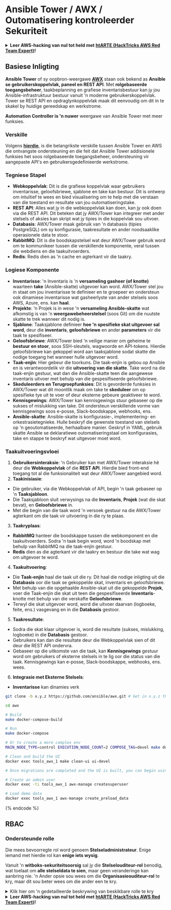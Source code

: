 # Ansible Tower / AWX / Outomatisering kontroleerder Sekuriteit

<details>

<summary><strong>Leer AWS-hacking van nul tot held met</strong> <a href="https://training.hacktricks.xyz/courses/arte"><strong>htARTE (HackTricks AWS Red Team Expert)</strong></a><strong>!</strong></summary>

Ander maniere om HackTricks te ondersteun:

* As jy jou **maatskappy geadverteer wil sien in HackTricks** of **HackTricks in PDF wil aflaai**, kyk na die [**SUBSCRIPTION PLANS**](https://github.com/sponsors/carlospolop)!
* Kry die [**amptelike PEASS & HackTricks swag**](https://peass.creator-spring.com)
* Ontdek [**The PEASS Family**](https://opensea.io/collection/the-peass-family), ons versameling eksklusiewe [**NFTs**](https://opensea.io/collection/the-peass-family)
* **Sluit aan by die** 💬 [**Discord-groep**](https://discord.gg/hRep4RUj7f) of die [**telegram-groep**](https://t.me/peass) of **volg** my op **Twitter** 🐦 [**@hacktricks_live**](https://twitter.com/hacktricks_live)**.**
* **Deel jou hacktruuks deur PR's in te dien by die** [**HackTricks**](https://github.com/carlospolop/hacktricks) en [**HackTricks Cloud**](https://github.com/carlospolop/hacktricks-cloud) github-repos.

</details>

## Basiese Inligting

**Ansible Tower** of sy oopbron-weergawe [**AWX**](https://github.com/ansible/awx) staan ook bekend as **Ansible se gebruikerskoppelvlak, paneel en REST API**. Met **rolgebaseerde toegangsbeheer**, taakbeplanning en grafiese inventarisbestuur kan jy jou Ansible-infrastruktuur bestuur vanuit 'n moderne gebruikerskoppelvlak. Tower se REST API en opdraglynkoppelvlak maak dit eenvoudig om dit in te skakel by huidige gereedskap en werkstrome.

**Automation Controller is 'n nuwer** weergawe van Ansible Tower met meer funksies.

### Verskille

Volgens [**hierdie**](https://blog.devops.dev/ansible-tower-vs-awx-under-the-hood-65cfec78db00), is die belangrikste verskille tussen Ansible Tower en AWS die ontvangste ondersteuning en die feit dat Ansible Tower addisionele funksies het soos rolgebaseerde toegangsbeheer, ondersteuning vir aangepaste API's en gebruikersgedefinieerde werkstrome.

### Tegniese Stapel

* **Webkoppelvlak**: Dit is die grafiese koppelvlak waar gebruikers inventarisse, geloofsbriewe, sjablone en take kan bestuur. Dit is ontwerp om intuïtief te wees en bied visualisering om te help met die verstaan van die toestand en resultate van jou outomatiseringstake.
* **REST API**: Alles wat jy in die webkoppelvlak kan doen, kan jy ook doen via die REST API. Dit beteken dat jy AWX/Tower kan integreer met ander stelsels of aksies kan skript wat jy tipies in die koppelvlak sou uitvoer.
* **Databasis**: AWX/Tower maak gebruik van 'n databasis (tipies PostgreSQL) om sy konfigurasie, taakresultate en ander noodsaaklike operasionele data te stoor.
* **RabbitMQ**: Dit is die boodskapstelsel wat deur AWX/Tower gebruik word om te kommunikeer tussen die verskillende komponente, veral tussen die webdiens en die taakuitvoerders.
* **Redis**: Redis dien as 'n cache en agterkant vir die taakry.

### Logiese Komponente

* **Inventarisse**: 'n Inventaris is 'n **versameling gasheer (of knotte)** waarteen **take** (Ansible-skatte) uitgevoer kan word. AWX/Tower stel jou in staat om jou inventarisse te definieer en te groepeer en ondersteun ook dinamiese inventarisse wat gasheerlyste van ander stelsels soos AWS, Azure, ens. kan **haal**.
* **Projekte**: 'n Projek is in wese 'n **versameling Ansible-skatte** wat afkomstig is van 'n **weergawebeheerstelsel** (soos Git) om die nuutste skatte te trek wanneer dit nodig is.
* **Sjablone**: Taaksjablone definieer **hoe 'n spesifieke skat uitgevoer sal word**, deur die **inventaris**, **geloofsbriewe** en ander **parameters** vir die taak te spesifiseer.
* **Geloofsbriewe**: AWX/Tower bied 'n veilige manier om geheime te **bestuur en stoor**, soos SSH-sleutels, wagwoorde en API-tokens. Hierdie geloofsbriewe kan gekoppel word aan taaksjablone sodat skatte die nodige toegang het wanneer hulle uitgevoer word.
* **Taak-enjin**: Hier gebeur die toorkuns. Die taak-enjin is gebou op Ansible en is verantwoordelik vir die **uitvoering van die skatte**. Take word na die taak-enjin gestuur, wat dan die Ansible-skatte teen die aangewese inventaris uitvoer met behulp van die gespesifiseerde geloofsbriewe.
* **Skeduleerders en Terugroepfunksies**: Dit is gevorderde funksies in AWX/Tower wat dit moontlik maak om take te **skeduleer** om op spesifieke tye uit te voer of deur eksterne gebeure geaktiveer te word.
* **Kennisgewings**: AWX/Tower kan kennisgewings stuur gebaseer op die sukses of mislukking van take. Dit ondersteun verskillende vorme van kennisgewings soos e-posse, Slack-boodskappe, webhooks, ens.
* **Ansible-skatte**: Ansible-skatte is konfigurasie-, implementering- en orkestrasietegnieke. Hulle beskryf die gewenste toestand van stelsels op 'n geoutomatiseerde, herhaalbare manier. Geskryf in YAML, gebruik skatte Ansible se deklaratiewe outomatiseringstaal om konfigurasies, take en stappe te beskryf wat uitgevoer moet word.

### Taakuitvoeringsvloei

1. **Gebruikersinteraksie**: 'n Gebruiker kan met AWX/Tower interaksie hê deur die **Webkoppelvlak** of die **REST API**. Hierdie bied front-end toegang tot al die funksionaliteit wat deur AWX/Tower aangebied word.
2. **Taakinisiasie**:
* Die gebruiker, via die Webkoppelvlak of API, begin 'n taak gebaseer op 'n **Taaksjabloon**.
* Die Taaksjabloon sluit verwysings na die **Inventaris**, **Projek** (wat die skat bevat), en **Geloofsbriewe** in.
* Met die begin van die taak word 'n versoek gestuur na die AWX/Tower agterkant om die taak vir uitvoering in die ry te plaas.
3. **Taakryplaas**:
* **RabbitMQ** hanteer die boodskappe tussen die webkomponent en die taakuitvoerders. Sodra 'n taak begin word, word 'n boodskap met behulp van RabbitMQ na die taak-enjin gestuur.
* **Redis** dien as die agterkant vir die taakry en bestuur die take wat wag om uitgevoer te word.
4. **Taakuitvoering**:
* Die **Taak-enjin** haal die taak uit die ry. Dit haal die nodige inligting uit die **Databasis** oor die taak se gekoppelde skat, inventaris en geloofsbriewe.
* Met behulp van die opgehaalde Ansible-skat uit die gekoppelde **Projek**, voer die Taak-enjin die skat uit teen die gespesifiseerde **Inventaris**-knotte met behulp van die verskafte **Geloofsbriewe**.
* Terwyl die skat uitgevoer word, word die uitvoer daarvan (logboeke, feite, ens.) vasgevang en in die **Databasis** gestoor.
5. **Taakresultate**:
* Sodra die skat klaar uitgevoer is, word die resultate (sukses, mislukking, logboeke) in die **Databasis** gestoor.
* Gebruikers kan dan die resultate deur die Webkoppelvlak sien of dit deur die REST API ondervra.
* Gebaseer op die uitkomste van die taak, kan **Kennisgewings** gestuur word om gebruikers of eksterne stelsels in te lig oor die status van die taak. Kennisgewings kan e-posse, Slack-boodskappe, webhooks, ens. wees.
6. **Integrasie met Eksterne Stelsels**:
* **Inventarisse** kan dinamies verk
```bash
git clone -b x.y.z https://github.com/ansible/awx.git # Get in x.y.z the latest release version

cd awx

# Build
make docker-compose-build

# Run
make docker-compose

# Or to create a more complex env
MAIN_NODE_TYPE=control EXECUTION_NODE_COUNT=2 COMPOSE_TAG=devel make docker-compose

# Clean and build the UI
docker exec tools_awx_1 make clean-ui ui-devel

# Once migrations are completed and the UI is built, you can begin using AWX. The UI can be reached in your browser at https://localhost:8043/#/home, and the API can be found at https://localhost:8043/api/v2.

# Create an admin user
docker exec -ti tools_awx_1 awx-manage createsuperuser

# Load demo data
docker exec tools_awx_1 awx-manage create_preload_data
```
{% endcode %}

## RBAC

### Ondersteunde rolle

Die mees bevoorregte rol word genoem **Stelseladministrateur**. Enige iemand met hierdie rol kan **enige iets wysig**.

Vanuit 'n **witboks-sekuriteitsoorsig** sal jy die **Stelselouditeur-rol** benodig, wat toelaat om **alle stelseldata te sien**, maar geen veranderinge kan aanbring nie. 'n Ander opsie sou wees om die **Organisasieouditeur-rol** te kry, maar dit sou beter wees om die ander een te kry.

<details>

<summary>Klik hier om 'n gedetailleerde beskrywing van beskikbare rolle te kry</summary>

1. **Stelseladministrateur**:
* Dit is die supergebruiker-rol met toestemmings om enige hulpbron in die stelsel te ontsluit en te wysig.
* Hulle kan alle organisasies, spanne, projekte, inventarisse, taakpatrone, ens. bestuur.
2. **Stelselouditeur**:
* Gebruikers met hierdie rol kan alle stelseldata sien, maar geen veranderinge aanbring nie.
* Hierdie rol is ontwerp vir nakoming en toesig.
3. **Organisasierolle**:
* **Admin**: Volle beheer oor die organisasie se hulpbronne.
* **Ouditeur**: Slegs leestoegang tot die organisasie se hulpbronne.
* **Lid**: Basiese lidmaatskap in 'n organisasie sonder enige spesifieke toestemmings.
* **Uitvoer**: Kan taakpatrone binne die organisasie uitvoer.
* **Lees**: Kan die organisasie se hulpbronne sien.
4. **Projekrolle**:
* **Admin**: Kan die projek bestuur en wysig.
* **Gebruik**: Kan die projek in 'n taakpatroon gebruik.
* **Opdateer**: Kan die projek opdateer deur SCM (bronbeheer) te gebruik.
5. **Inventarisrolle**:
* **Admin**: Kan die inventaris bestuur en wysig.
* **Ad Hoc**: Kan ad hoc-opdragte op die inventaris uitvoer.
* **Opdateer**: Kan die inventarisbron opdateer.
* **Gebruik**: Kan die inventaris in 'n taakpatroon gebruik.
* **Lees**: Slegs leestoegang.
6. **Taakpatroonrolle**:
* **Admin**: Kan die taakpatroon bestuur en wysig.
* **Uitvoer**: Kan die taak uitvoer.
* **Lees**: Slegs leestoegang.
7. **Legitimasieringsrolle**:
* **Admin**: Kan die legitimasies bestuur en wysig.
* **Gebruik**: Kan die legitimasies in taakpatrone of ander relevante hulpbronne gebruik.
* **Lees**: Slegs leestoegang.
8. **Spanrolle**:
* **Lid**: Deel van die span, maar sonder enige spesifieke toestemmings.
* **Admin**: Kan die span se lede en geassosieerde hulpbronne bestuur.
9. **Werksvloerrolle**:
* **Admin**: Kan die werksvloer bestuur en wysig.
* **Uitvoer**: Kan die werksvloer uitvoer.
* **Lees**: Slegs leestoegang.

</details>

<details>

<summary><strong>Leer AWS-hacking van nul tot held met</strong> <a href="https://training.hacktricks.xyz/courses/arte"><strong>htARTE (HackTricks AWS Red Team Expert)</strong></a><strong>!</strong></summary>

Ander maniere om HackTricks te ondersteun:

* As jy jou **maatskappy in HackTricks wil adverteer** of **HackTricks in PDF wil aflaai**, kyk na die [**SUBSCRIPTION PLANS**](https://github.com/sponsors/carlospolop)!
* Kry die [**amptelike PEASS & HackTricks-uitrusting**](https://peass.creator-spring.com)
* Ontdek [**The PEASS Family**](https://opensea.io/collection/the-peass-family), ons versameling eksklusiewe [**NFT's**](https://opensea.io/collection/the-peass-family)
* **Sluit aan by die** 💬 [**Discord-groep**](https://discord.gg/hRep4RUj7f) of die [**telegram-groep**](https://t.me/peass) of **volg** my op **Twitter** 🐦 [**@hacktricks_live**](https://twitter.com/hacktricks_live)**.**
* **Deel jou haktruuks deur PR's in te dien by die** [**HackTricks**](https://github.com/carlospolop/hacktricks) en [**HackTricks Cloud**](https://github.com/carlospolop/hacktricks-cloud) github-opslag.

</details>
